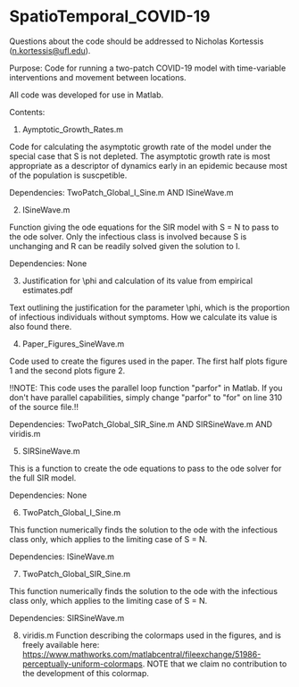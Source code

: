 # SpatioTemporal_COVID-19

Questions about the code should be addressed to Nicholas Kortessis (n.kortessis@ufl.edu).

Purpose:
Code for running a two-patch COVID-19 model with time-variable interventions and movement between locations. 

All code was developed for use in Matlab.

Contents:
1. Aymptotic_Growth_Rates.m

  Code for calculating the asymptotic growth rate of the model under the special case that S is not depleted. The asymptotic growth rate is most appropriate as a descriptor of dynamics early in an epidemic because most of the population is suscpetible. 

Dependencies: TwoPatch_Global_I_Sine.m AND ISineWave.m
  
2. ISineWave.m
  
  Function giving the ode equations for the SIR model with S = N to pass to the ode solver. Only the infectious class is involved because S is unchanging and R can be readily solved given the solution to I.

Dependencies: None

3. Justification for \phi and calculation of its value from empirical estimates.pdf

  Text outlining the justification for the parameter \phi, which is the proportion of infectious individuals without symptoms. How we calculate its value is also found there.

4. Paper_Figures_SineWave.m

  Code used to create the figures used in the paper. The first half plots figure 1 and the second plots figure 2.

!!NOTE: This code uses the parallel loop function "parfor" in Matlab. If you don't have parallel capabilities, simply change "parfor" to "for" on line 310 of the source file.!!

Dependencies: TwoPatch_Global_SIR_Sine.m AND SIRSineWave.m AND viridis.m

5. SIRSineWave.m

  This is a function to create the ode equations to pass to the ode solver for the full SIR model. 

Dependencies: None

6. TwoPatch_Global_I_Sine.m

  This function numerically finds the solution to the ode with the infectious class only, which applies to the limiting case of S = N.

Dependencies: ISineWave.m

7. TwoPatch_Global_SIR_Sine.m

  This function numerically finds the solution to the ode with the infectious class only, which applies to the limiting case of S = N.

  Dependencies: SIRSineWave.m

8. viridis.m
  Function describing the colormaps used in the figures, and is freely available here: https://www.mathworks.com/matlabcentral/fileexchange/51986-perceptually-uniform-colormaps. NOTE that we claim no contribution to the development of this colormap. 

